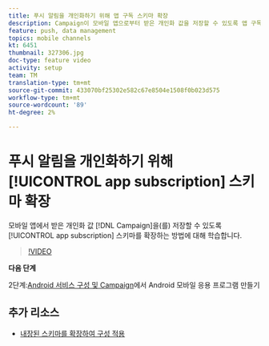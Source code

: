 ```yaml
---
title: 푸시 알림을 개인화하기 위해 앱 구독 스키마 확장
description: Campaign이 모바일 앱으로부터 받은 개인화 값을 저장할 수 있도록 앱 구독 스키마를 확장하는 방법을 알아보십시오.
feature: push, data management
topics: mobile channels
kt: 6451
thumbnail: 327306.jpg
doc-type: feature video
activity: setup
team: TM
translation-type: tm+mt
source-git-commit: 433070bf25302e582c67e8504e1508f0b023d575
workflow-type: tm+mt
source-wordcount: '89'
ht-degree: 2%

---
```



# 푸시 알림을 개인화하기 위해 [!UICONTROL app subscription] 스키마 확장

모바일 앱에서 받은 개인화 값 [!DNL Campaign]을(를) 저장할 수 있도록 [!UICONTROL app subscription] 스키마를 확장하는 방법에 대해 학습합니다.

>[!VIDEO](https://video.tv.adobe.com/v/327306?quality=12)

**다음 단계**

2단계:[Android 서비스 구성 및 Campaign](/help/tutorial-getting-started-with-push-notifications-for-android/configuring-an-android-service-in-campaign.md)에서 Android 모바일 응용 프로그램 만들기

## 추가 리소스

* [내장된 스키마를 확장하여 구성 적용](https://experienceleague.adobe.com/docs/campaign-classic/using/sending-messages/sending-push-notifications/configure-the-mobile-app/configuring-the-mobile-application-android.html#extend-subscription-schema)